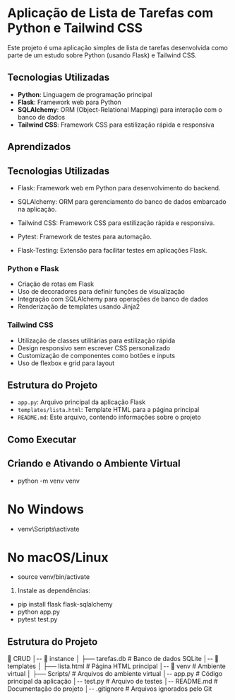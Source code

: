# Aplicação de Lista de Tarefas com Python e Tailwind CSS

Este projeto é uma aplicação simples de lista de tarefas desenvolvida como parte de um estudo sobre Python (usando Flask) e Tailwind CSS.

## Tecnologias Utilizadas

- **Python**: Linguagem de programação principal
- **Flask**: Framework web para Python
- **SQLAlchemy**: ORM (Object-Relational Mapping) para interação com o banco de dados
- **Tailwind CSS**: Framework CSS para estilização rápida e responsiva

## Aprendizados

## Tecnologias Utilizadas

- Flask: Framework web em Python para desenvolvimento do backend.

- SQLAlchemy: ORM para gerenciamento do banco de dados embarcado na aplicação.

- Tailwind CSS: Framework CSS para estilização rápida e responsiva.

- Pytest: Framework de testes para automação.

- Flask-Testing: Extensão para facilitar testes em aplicações Flask.

### Python e Flask

- Criação de rotas em Flask
- Uso de decoradores para definir funções de visualização
- Integração com SQLAlchemy para operações de banco de dados
- Renderização de templates usando Jinja2

### Tailwind CSS

- Utilização de classes utilitárias para estilização rápida
- Design responsivo sem escrever CSS personalizado
- Customização de componentes como botões e inputs
- Uso de flexbox e grid para layout

## Estrutura do Projeto

- `app.py`: Arquivo principal da aplicação Flask
- `templates/lista.html`: Template HTML para a página principal
- `README.md`: Este arquivo, contendo informações sobre o projeto

## Como Executar

## Criando e Ativando o Ambiente Virtual

- python -m venv venv
# No Windows
- venv\Scripts\activate
# No macOS/Linux
- source venv/bin/activate

1. Instale as dependências:

- pip install flask flask-sqlalchemy
- python app.py
- pytest test.py

## Estrutura do Projeto 

📂 CRUD
│-- 📂 instance
│   ├── tarefas.db  # Banco de dados SQLite
│-- 📂 templates
│   ├── lista.html  # Página HTML principal
│-- 📂 venv  # Ambiente virtual
│   ├── Scripts/  # Arquivos do ambiente virtual
│-- app.py  # Código principal da aplicação
│-- test.py  # Arquivo de testes
│-- README.md  # Documentação do projeto
│-- .gitignore  # Arquivos ignorados pelo Git
